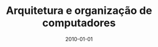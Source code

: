 ---
# Documentation: https://sourcethemes.com/academic/docs/managing-content/

title: Arquitetura e organização de computadores
subtitle: ''
summary: 'Arquitetura e organização de computadores, de William Stallings, além de
  apresentar as principais mudanças, inovações e melhorias na área de computação por
  meio de uma abordagem ampla e abrangente da área de arquitetura de computadores,
  também promove uma profunda reflexão sobre os fundamentos da área, estabelecendo
  relações com questões contemporâneas de design computacional. Nesta edição, o autor
  aborda a ampla adoção do funcionamento da GPGPUs em conjunto com as CPUs tradicionais
  para lidar com as inúmeras aplicações que envolvem grandes conjuntos de dados, processadores
  multicore, cloud computing, a utilização da tecnologia e organização de memória
  flash para memória interna e externa, e a tecnologia Direct cache access, desenvolvida
  pela Intel e por outros fabricantes para proporcionar rendimento melhor que a tradicional
  abordagem de acesso de memória direta (direct memory access). Complementado por
  inúmeros exercícios de aprendizagem, este livro é indicado para estudantes de ciência
  da computação, engenharia da computação e sistemas de informação. Todavia, por sua
  abrangência e didática, também é leitura indispensável para profissionais da área
  que desejem aprofundar e atualizar seus conhecimentos.'
authors:
- W. Stallings
tags: []
categories: []
date: '2010-01-01'
lastmod: 2020-09-12T18:53:47-03:00
featured: false
draft: false

# Featured image
# To use, add an image named `featured.jpg/png` to your page's folder.
# Focal points: Smart, Center, TopLeft, Top, TopRight, Left, Right, BottomLeft, Bottom, BottomRight.
image:
  caption: ''
  focal_point: ''
  preview_only: false

# Projects (optional).
#   Associate this post with one or more of your projects.
#   Simply enter your project's folder or file name without extension.
#   E.g. `projects = ["internal-project"]` references `content/project/deep-learning/index.md`.
#   Otherwise, set `projects = []`.
projects: []
publishDate: '2020-09-12T21:53:47.381731Z'
publication_types:
- 5
abstract: 
publication: '*PRENTICE HALL BRASIL*'

links:
  - icon_pack: fa
    icon: wallet
    name: comprar
    url: https://loja.grupoa.com.br/bibliotecauniversitaria/arquitetura-e-organizacao-de-computadores9788543020532-p1004826?gclid=CjwKCAjwkoz7BRBPEiwAeKw3q_aaMIvm2xkoFhCvocNgHS5jwENvnhfaOC67ejzY-eUJ5u-uDAe9hRoCPM0QAvD_BwE
  
  - icon_pack: fa
    icon: book-open
    name: Rede Sirius 2ª ed.
    url: http://catalogo-redesirius.uerj.br/sophia_web/index.asp?codigo_sophia=147157
---